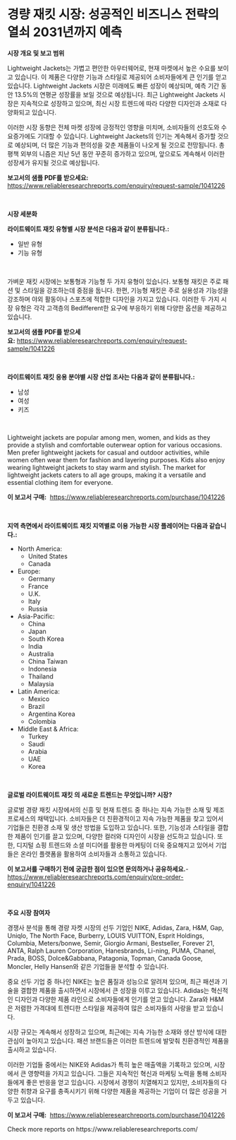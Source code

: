 <p><h1>경량 재킷 시장: 성공적인 비즈니스 전략의 열쇠 2031년까지 예측</h1></p><p><strong>시장 개요 및 보고 범위</strong></p>
<p><p>Lightweight Jackets는 가볍고 편안한 아우터웨어로, 현재 마켓에서 높은 수요를 보이고 있습니다. 이 제품은 다양한 기능과 스타일로 제공되어 소비자들에게 큰 인기를 얻고 있습니다. Lightweight Jackets 시장은 미래에도 빠른 성장이 예상되며, 예측 기간 동안 13.5%의 연평균 성장률을 보일 것으로 예상됩니다. 최근 Lightweight Jackets 시장은 지속적으로 성장하고 있으며, 최신 시장 트렌드에 따라 다양한 디자인과 소재로 다양화되고 있습니다. </p><p>이러한 시장 동향은 전체 마켓 성장에 긍정적인 영향을 미치며, 소비자들의 선호도와 수요증가에도 기대할 수 있습니다. Lightweight Jackets의 인기는 계속해서 증가할 것으로 예상되며, 더 많은 기능과 편의성을 갖춘 제품들이 나오게 될 것으로 전망됩니다. 총평책 외부의 니즘은 지난 5년 동안 꾸준히 증가하고 있으며, 앞으로도 계속해서 이러한 성장세가 유지될 것으로 예상됩니다.</p></p>
<p><strong>보고서의 샘플 PDF를 받으세요:</strong> <a href="https://www.reliableresearchreports.com/enquiry/request-sample/1041226">https://www.reliableresearchreports.com/enquiry/request-sample/1041226</a></p>
<p>&nbsp;</p>
<p><strong>시장 세분화</strong></p>
<p><strong>라이트웨이트 재킷 유형별 시장 분석은 다음과 같이 분류됩니다.:</strong></p>
<p><ul><li>일반 유형</li><li>기능 유형</li></ul></p>
<p>&nbsp;</p>
<p><p>가벼운 재킷 시장에는 보통형과 기능형 두 가지 유형이 있습니다. 보통형 재킷은 주로 패션 및 스타일을 강조하는데 중점을 둡니다. 한편, 기능형 재킷은 주로 실용성과 기능성을 강조하며 야외 활동이나 스포츠에 적합한 디자인을 가지고 있습니다. 이러한 두 가지 시장 유형은 각각 고객층의 Bedifferent한 요구에 부응하기 위해 다양한 옵션을 제공하고 있습니다.</p></p>
<p><strong>보고서의 샘플 PDF를 받으세요:</strong>&nbsp;<a href="https://www.reliableresearchreports.com/enquiry/request-sample/1041226">https://www.reliableresearchreports.com/enquiry/request-sample/1041226</a></p>
<p>&nbsp;</p>
<p><strong> 라이트웨이트 재킷 응용 분야별 시장 산업 조사는 다음과 같이 분류됩니다.:</strong></p>
<p><ul><li>남성</li><li>여성</li><li>키즈</li></ul></p>
<p>&nbsp;</p>
<p><p>Lightweight jackets are popular among men, women, and kids as they provide a stylish and comfortable outerwear option for various occasions. Men prefer lightweight jackets for casual and outdoor activities, while women often wear them for fashion and layering purposes. Kids also enjoy wearing lightweight jackets to stay warm and stylish. The market for lightweight jackets caters to all age groups, making it a versatile and essential clothing item for everyone.</p></p>
<p><strong>이 보고서 구매:</strong>&nbsp; <a href="https://www.reliableresearchreports.com/purchase/1041226">https://www.reliableresearchreports.com/purchase/1041226</a></p>
<p>&nbsp;</p>
<p><strong>지역 측면에서 라이트웨이트 재킷 지역별로 이용 가능한 시장 플레이어는 다음과 같습니다.:</strong></p>
<p><ul>
    <li>
        North America:
        <ul>
            <li>United States</li>
            <li>Canada</li>
        </ul>
    </li>
    <li>
        Europe:
        <ul>
            <li>Germany</li>
            <li>France</li>
            <li>U.K.</li>
            <li>Italy</li>
            <li>Russia</li>
        </ul>
    </li>
    <li>
        Asia-Pacific:
        <ul>
            <li>China</li>
            <li>Japan</li>
            <li>South Korea</li>
            <li>India</li>
            <li>Australia</li>
            <li>China Taiwan</li>
            <li>Indonesia</li>
            <li>Thailand</li>
            <li>Malaysia</li>
        </ul>
    </li>
    <li>
        Latin America:
        <ul>
            <li>Mexico</li>
            <li>Brazil</li>
            <li>Argentina Korea</li>
            <li>Colombia</li>
        </ul>
    </li>
    <li>
        Middle East & Africa:
        <ul>
            <li>Turkey</li>
            <li>Saudi</li>
            <li>Arabia</li>
            <li>UAE</li>
            <li>Korea</li>
        </ul>
    </li>
    </ul></p>
<p>&nbsp;</p>
<p><strong>글로벌 라이트웨이트 재킷 의 새로운 트렌드는 무엇입니까? 시장?</strong></p>
<p><p>글로벌 경량 재킷 시장에서의 신흥 및 현재 트렌드 중 하나는 지속 가능한 소재 및 제조 프로세스의 채택입니다. 소비자들은 더 친환경적이고 지속 가능한 제품을 찾고 있어서 기업들은 친환경 소재 및 생산 방법을 도입하고 있습니다. 또한, 기능성과 스타일을 결합한 제품이 인기를 끌고 있으며, 다양한 컬러와 디자인이 시장을 선도하고 있습니다. 또한, 디지털 쇼핑 트렌드와 소셜 미디어를 활용한 마케팅이 더욱 중요해지고 있어서 기업들은 온라인 플랫폼을 활용하여 소비자들과 소통하고 있습니다.</p></p>
<p><strong>이 보고서를 구매하기 전에 궁금한 점이 있으면 문의하거나 공유하세요.</strong>- <a href="https://www.reliableresearchreports.com/enquiry/pre-order-enquiry/1041226">https://www.reliableresearchreports.com/enquiry/pre-order-enquiry/1041226</a></p>
<p>&nbsp;</p>
<p><strong>주요 시장 참여자</strong></p>
<p><p>경쟁사 분석을 통해 경량 자켓 시장의 선두 기업인 NIKE, Adidas, Zara, H&M, Gap, Uniqlo, The North Face, Burberry, LOUIS VUITTON, Esprit Holdings, Columbia, Meters/bonwe, Semir, Giorgio Armani, Bestseller, Forever 21, ANTA, Ralph Lauren Corporation, Hanesbrands, Li-ning, PUMA, Chanel, Prada, BOSS, Dolce&Gabbana, Patagonia, Topman, Canada Goose, Moncler, Helly Hansen와 같은 기업들을 분석할 수 있습니다.</p><p>중요 선두 기업 중 하나인 NIKE는 높은 품질과 성능으로 알려져 있으며, 최근 패션과 기술을 결합한 제품을 출시하면서 시장에서 큰 성장을 이루고 있습니다. Adidas는 혁신적인 디자인과 다양한 제품 라인으로 소비자들에게 인기를 얻고 있습니다. Zara와 H&M은 저렴한 가격대에 트렌디한 스타일을 제공하여 많은 소비자들의 사랑을 받고 있습니다.</p><p>시장 규모는 계속해서 성장하고 있으며, 최근에는 지속 가능한 소재와 생산 방식에 대한 관심이 높아지고 있습니다. 패션 브랜드들은 이러한 트렌드에 발맞춰 친환경적인 제품을 출시하고 있습니다.</p><p>이러한 기업들 중에서는 NIKE와 Adidas가 특히 높은 매출액을 기록하고 있으며, 시장에서 큰 영향력을 가지고 있습니다. 그들은 지속적인 혁신과 마케팅 노력을 통해 소비자들에게 좋은 반응을 얻고 있습니다. 시장에서 경쟁이 치열해지고 있지만, 소비자들의 다양한 취향과 요구를 충족시키기 위해 다양한 제품을 제공하는 기업이 더 많은 성공을 거두고 있습니다.</p></p>
<p><strong>이 보고서 구매:</strong>&nbsp;&nbsp;<a href="https://www.reliableresearchreports.com/purchase/1041226">https://www.reliableresearchreports.com/purchase/1041226</a></p>
<p>Check more reports on https://www.reliableresearchreports.com/</p>
